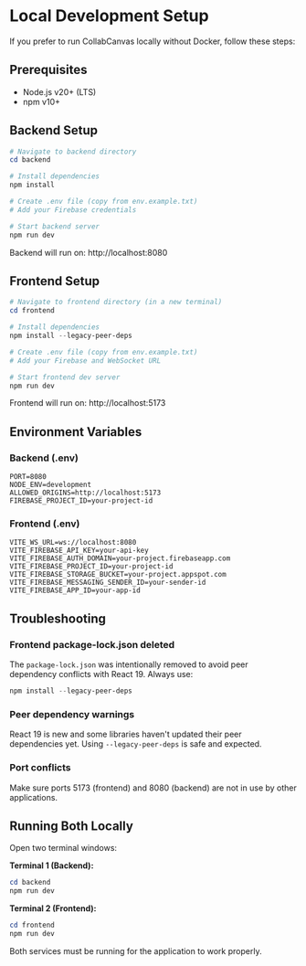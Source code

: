 # Local Development Setup

If you prefer to run CollabCanvas locally without Docker, follow these steps:

## Prerequisites
- Node.js v20+ (LTS)
- npm v10+

## Backend Setup

```powershell
# Navigate to backend directory
cd backend

# Install dependencies
npm install

# Create .env file (copy from env.example.txt)
# Add your Firebase credentials

# Start backend server
npm run dev
```

Backend will run on: http://localhost:8080

## Frontend Setup

```powershell
# Navigate to frontend directory (in a new terminal)
cd frontend

# Install dependencies
npm install --legacy-peer-deps

# Create .env file (copy from env.example.txt)
# Add your Firebase and WebSocket URL

# Start frontend dev server
npm run dev
```

Frontend will run on: http://localhost:5173

## Environment Variables

### Backend (.env)
```
PORT=8080
NODE_ENV=development
ALLOWED_ORIGINS=http://localhost:5173
FIREBASE_PROJECT_ID=your-project-id
```

### Frontend (.env)
```
VITE_WS_URL=ws://localhost:8080
VITE_FIREBASE_API_KEY=your-api-key
VITE_FIREBASE_AUTH_DOMAIN=your-project.firebaseapp.com
VITE_FIREBASE_PROJECT_ID=your-project-id
VITE_FIREBASE_STORAGE_BUCKET=your-project.appspot.com
VITE_FIREBASE_MESSAGING_SENDER_ID=your-sender-id
VITE_FIREBASE_APP_ID=your-app-id
```

## Troubleshooting

### Frontend package-lock.json deleted
The `package-lock.json` was intentionally removed to avoid peer dependency conflicts with React 19. Always use:
```powershell
npm install --legacy-peer-deps
```

### Peer dependency warnings
React 19 is new and some libraries haven't updated their peer dependencies yet. Using `--legacy-peer-deps` is safe and expected.

### Port conflicts
Make sure ports 5173 (frontend) and 8080 (backend) are not in use by other applications.

## Running Both Locally

Open two terminal windows:

**Terminal 1 (Backend):**
```powershell
cd backend
npm run dev
```

**Terminal 2 (Frontend):**
```powershell
cd frontend
npm run dev
```

Both services must be running for the application to work properly.


